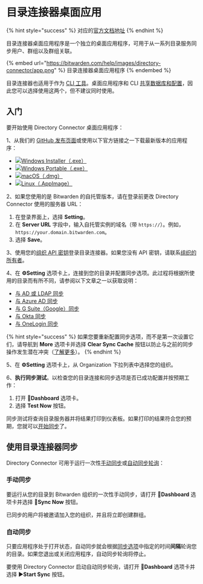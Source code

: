 # 目录连接器桌面应用

{% hint style="success" %}
对应的[官方文档地址](https://bitwarden.com/help/article/directory-sync-desktop/)
{% endhint %}

目录连接器桌面应用程序是一个独立的桌面应用程序，可用于从一系列目录服务同步用户、群组以及群组关联。

{% embed url="https://bitwarden.com/help/images/directory-connector/app.png" %}
目录连接器桌面应用程序
{% endembed %}

目录连接器也适用于作为 [CLI 工具](directory-connector-cli.md)。桌面应用程序和 CLI [共享数据库和配置](directory-connector-file-storage.md)，因此您可以选择使用这两个，但不建议同时使用。

## 入门 <a href="#getting-started" id="getting-started"></a>

要开始使用 Directory Connector 桌面应用程序：

1、从我们的 [GitHub 发布页面](https://github.com/bitwarden/directory-connector/releases)或使用以下官方链接之一下载最新版本的应用程序：

* ​![](https://files.gitbook.com/v0/b/gitbook-28427.appspot.com/o/assets%2F-M2XqgFI6fAcTD0lL3MZ%2F-M2lgIMT8p-h\_KydT0nq%2F-M2lmjhiYHSJ5-sYyb6Z%2Fos-windows-24.png?alt=media\&token=0d9e6b96-ec16-4dc0-a39a-a78fdfb0e33a)[Windows Installer（.exe）](https://vault.bitwarden.com/download/?app=connector\&platform=windows)​
* ​​![](https://files.gitbook.com/v0/b/gitbook-28427.appspot.com/o/assets%2F-M2XqgFI6fAcTD0lL3MZ%2F-M2lgIMT8p-h\_KydT0nq%2F-M2lmjhiYHSJ5-sYyb6Z%2Fos-windows-24.png?alt=media\&token=0d9e6b96-ec16-4dc0-a39a-a78fdfb0e33a)[Windows Portable（.exe）](https://vault.bitwarden.com/download/?app=connector\&platform=windows\&variant=portable)​
* ​​![](https://files.gitbook.com/v0/b/gitbook-28427.appspot.com/o/assets%2F-M2XqgFI6fAcTD0lL3MZ%2F-M2lgIMT8p-h\_KydT0nq%2F-M2lmd9QDMlX1Sn3aHOo%2Fapple-24.png?alt=media\&token=e90fd6d0-5ca3-43a7-9818-441b86ae2147)[macOS（.dmg）](https://vault.bitwarden.com/download/?app=connector\&platform=macos)​
* ​​![](https://files.gitbook.com/v0/b/gitbook-28427.appspot.com/o/assets%2F-M2XqgFI6fAcTD0lL3MZ%2F-M2lgIMT8p-h\_KydT0nq%2F-M2lmhr5ffWYeEG74jXf%2Flinux-24.png?alt=media\&token=26403b17-eb24-4721-8c42-b6fb70164cc2)[Linux（.AppImage）](https://vault.bitwarden.com/download/?app=connector\&platform=linux)

2、如果您使用的是 Bitwarden 的自托管版本，请在登录前更改 Directory Connector 使用的服务器 URL：

1. 在登录界面上，选择 **Setting**。
2. 在 **Server URL** 字段中，输入自托管实例的域名（带 `https://`）。例如，`https://your.domain.bitwarden.com`。
3. 选择 **Save**。

3、使用您的[组织 API 密钥](../organizations/bitwarden-public-api.md#authentication)登录目录连接器。如果您没有 API 密钥，请联系[组织的所有者](../organizations/user-types-and-access-control.md)。

4、在 **⚙️Setting** 选项卡上，连接到您的目录并配置同步选项。此过程将根据所使用的目录而有所不同，请参阅以下文章之一以获取说明：

* [与 AD 或 LDAP 同步](sync-with-active-directory-or-ldap.md)
* [与 Azure AD 同步](sync-with-azure-ad.md)
* [与 G Suite（Google）同步](sync-with-google-workspace.md)
* [与 Okta 同步](sync-with-okta.md)
* [与 OneLogin 同步](sync-with-onelogin.md)

{% hint style="success" %}
如果您要重新配置同步选项，而不是第一次设置它们，请导航到 **More** 选项卡并选择 **Clear Sync Cache** 按钮以防止与之前的同步操作发生潜在冲突（[了解更多](clear-sync-cache.md)）。
{% endhint %}

5、在 **⚙️Setting** 选项卡上，从 Organization 下拉列表中选择您的组织。

6、**执行同步测试**。以检查您的目录连接和同步选项是否已成功配置并按预期工作：

1. 打开 🎨**Dashboard** 选项卡。
2. 选择 **Test Now** 按钮。

同步测试将查询目录服务器并将结果打印到仪表板。如果打印的结果符合您的预期，您就可以[开始同步](directory-connector-desktop-app.md#sync-with-directory-connector)了。

## 使用目录连接器同步 <a href="#sync-with-directory-connector" id="sync-with-directory-connector"></a>

Directory Connector 可用于运行一次性[手动同步](directory-connector-desktop-app.md#perform-a-manual-sync)或[自动同步轮询](directory-connector-desktop-app.md#start-automatic-sync)：

### 手动同步 <a href="#manual-sync" id="manual-sync"></a>

要运行从您的目录到 Bitwarden 组织的一次性手动同步，请打开 🎨**Dashboard** 选项卡并选择 **🔄Sync Now** 按钮。

已同步的用户将被邀请加入您的组织，并且将立即创建群组。

### 自动同步 <a href="#automatic-sync" id="automatic-sync"></a>

只要应用程序处于打开状态，自动同步就会根据[同步选项](sync-options-and-filters.md)中指定的时间**间隔**轮询您的目录。如果您退出或关闭应用程序，自动同步轮询将停止。

要使用 Directory Connector 启动自动同步轮询，请打开 🎨**Dashboard** 选项卡并选择 ▶︎**Start Sync** 按钮。
